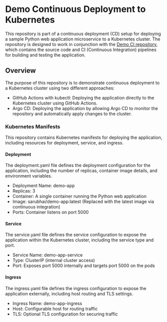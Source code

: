 # Demo Continuous Deployment to Kubernetes
This repository is part of a continuous deployment (CD) setup for deploying a sample Python web application microservice to a Kubernetes cluster. 
The repository is designed to work in conjunction with the [Demo CI repository](https://github.com/sarubhai/demo_ci), which contains the source code and CI (Continuous Integration) pipelines for building and testing the application.

## Overview
The purpose of this repository is to demonstrate continuous deployment to a Kubernetes cluster using two different approaches:

- GitHub Actions with kubectl: Deploying the application directly to the Kubernetes cluster using GitHub Actions.
- Argo CD: Deploying the application by allowing Argo CD to monitor the repository and automatically apply changes to the cluster.

### Kubernetes Manifests
This repository contains Kubernetes manifests for deploying the application, including resources for deployment, service, and ingress.
#### Deployment
The deployment.yaml file defines the deployment configuration for the application, including the number of replicas, container image details, and environment variables.

- Deployment Name: demo-app
- Replicas: 3
- Container: A single container running the Python web application
- Image: sarubhai/demo-app:latest (Replaced with the latest image via continuous integration)
- Ports: Container listens on port 5000

#### Service
The service.yaml file defines the service configuration to expose the application within the Kubernetes cluster, including the service type and port.

- Service Name: demo-app-service
- Type: ClusterIP (internal cluster access)
- Port: Exposes port 5000 internally and targets port 5000 on the pods

#### Ingress
The ingress.yaml file defines the ingress configuration to expose the application externally, including host routing and TLS settings.

- Ingress Name: demo-app-ingress
- Host: Configurable host for routing traffic
- TLS: Optional TLS configuration for securing traffic
